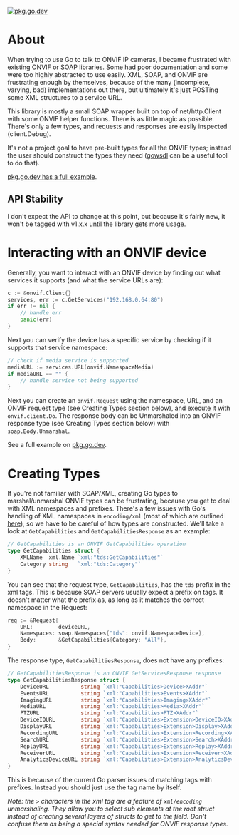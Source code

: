 [![pkg.go.dev](https://img.shields.io/badge/go.dev-reference-007d9c?logo=go&logoColor=white&style=flat-square)](https://pkg.go.dev/github.com/korylprince/go-onvif)

# About

When trying to use Go to talk to ONVIF IP cameras, I became frustrated with existing ONVIF or SOAP libraries. Some had poor documentation and some were too highly abstracted to use easily. XML, SOAP, and ONVIF are frustrating enough by themselves, because of the many (incomplete, varying, bad) implementations out there, but ultimately it's just POSTing some XML structures to a service URL.

This library is mostly a small SOAP wrapper built on top of net/http.Client with some ONVIF helper functions. There is as little magic as possible. There's only a few types, and requests and responses are easily inspected (client.Debug).

It's not a project goal to have pre-built types for all the ONVIF types; instead the user should construct the types they need ([gowsdl](https://github.com/hooklift/gowsdl) can be a useful tool to do that).

[pkg.go.dev has a full example](https://pkg.go.dev/github.com/korylprince/go-onvif#pkg-examples).

## API Stability

I don't expect the API to change at this point, but because it's fairly new, it won't be tagged with v1.x.x until the library gets more usage.

# Interacting with an ONVIF device

Generally, you want to interact with an ONVIF device by finding out what services it supports (and what the service URLs are):

```go
c := &onvif.Client{}
services, err := c.GetServices("192.168.0.64:80")
if err != nil {
    // handle err
    panic(err)
}
```

Next you can verify the device has a specific service by checking if it supports that service namespace:

```go
// check if media service is supported
mediaURL := services.URL(onvif.NamespaceMedia)
if mediaURL == "" {
    // handle service not being supported
}

```

Next you can create an `onvif.Request` using the namespace, URL, and an ONVIF request type (see Creating Types section below), and execute it with `onvif.client.Do`. The response body can be Unmarshaled into an ONVIF response type (see Creating Types section below) with `soap.Body.Unmarshal`.

See a full example on [pkg.go.dev](https://pkg.go.dev/github.com/korylprince/go-onvif#pkg-examples).

# Creating Types

If you're not familiar with SOAP/XML, creating Go types to marshal/unmarshal ONVIF types can be frustrating, because you get to deal with XML namespaces and prefixes. There's a few issues with Go's handling of XML namespaces in `encoding/xml` (most of which are outlined [here](https://github.com/ydnar/go/commit/cea873cd245536a7a464d24bf3b24044719daca6)), so we have to be careful of how types are constructed. We'll take a look at `GetCapabilities` and `GetCapabilitiesResponse` as an example:

```go
// GetCapabilities is an ONVIF GetCapabilities operation
type GetCapabilities struct {
    XMLName  xml.Name `xml:"tds:GetCapabilities"`
    Category string   `xml:"tds:Category"`
}
```

You can see that the request type, `GetCapabilities`, has the `tds` prefix in the xml tags. This is because SOAP servers usually expect a prefix on tags. It doesn't matter what the prefix as, as long as it matches the correct namespace in the Request:

```go
req := &Request{
    URL:        deviceURL,
    Namespaces: soap.Namespaces{"tds": onvif.NamespaceDevice},
    Body:       &GetCapabilities{Category: "All"},
}
```

The response type, `GetCapabilitiesResponse`, does not have any prefixes:

```go
// GetCapabilitiesResponse is an ONVIF GetServicesResponse response
type GetCapabilitiesResponse struct {
    DeviceURL          string `xml:"Capabilities>Device>XAddr"`
    EventsURL          string `xml:"Capabilities>Events>XAddr"`
    ImagingURL         string `xml:"Capabilities>Imaging>XAddr"`
    MediaURL           string `xml:"Capabilities>Media>XAddr"`
    PTZURL             string `xml:"Capabilities>PTZ>XAddr"`
    DeviceIOURL        string `xml:"Capabilities>Extension>DeviceIO>XAddr"`
    DisplayURL         string `xml:"Capabilities>Extension>Display>XAddr"`
    RecordingURL       string `xml:"Capabilities>Extension>Recording>XAddr"`
    SearchURL          string `xml:"Capabilities>Extension>Search>XAddr"`
    ReplayURL          string `xml:"Capabilities>Extension>Replay>XAddr"`
    ReceiverURL        string `xml:"Capabilities>Extension>Receiver>XAddr"`
    AnalyticsDeviceURL string `xml:"Capabilities>Extension>AnalyticsDevice>XAddr"`
}
```

This is because of the current Go parser issues of matching tags with prefixes. Instead you should just use the tag name by itself.

*Note: the `>` characters in the xml tag are a feature of `xml/encoding` unmarshaling. They allow you to select sub elements at the root struct instead of creating several layers of structs to get to the field. Don't confuse them as being a special syntax needed for ONVIF response types.*
